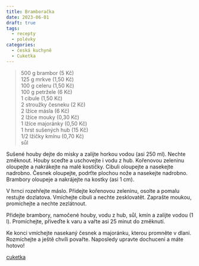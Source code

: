```yaml
---
title: Bramboračka
date: 2023-06-01
draft: true
tags:
  - recepty
  - polévky
categories:
  - česká kuchyně
  - Cuketka
---
```


> 500 g brambor (5 Kč)  
> 125 g mrkve (1,50 Kč)  
> 100 g celeru (1,50 Kč)  
> 100 g petržele (6 Kč)  
> 1 cibule (1,50 Kč)  
> 2 stroužky česneku (2 Kč)  
> 2 lžíce másla (6 Kč)  
> 2 lžíce mouky (0,30 Kč)  
> 1 lžíce majoránky (0,50 Kč)  
> 1 hrst sušených hub (15 Kč)  
> 1/2 lžičky kmínu (0,70 Kč)  
> sůl  

Sušené houby dejte do misky a zalijte horkou vodou (asi 250 ml). Nechte změknout. Houby sceďte a uschovejte i vodu z hub. Kořenovou zeleninu oloupejte a nakrákejte na malé kostičky. Cibuli oloupejte a nasekejte nadrobno. Česnek oloupejte, podrťte plochou nože a nasekejte nadrobno. Brambory oloupeje a nakrájejte na kostky (asi 1 cm).

V hrnci rozehřejte máslo. Přidejte kořenovou zeleninu, osolte a pomalu restujte dozlatova. Vmíchejte cibuli a nechte zesklovatět. Zaprašte moukou, promíchejte a nechte zezlátnout.

Přidejte brambory, namočené houby, vodu z hub, sůl, kmín a zalijte vodou (1 l). Promíchejte, přiveďte k varu a vařte asi 25 minut do změknutí.

Ke konci vmíchejte nasekaný česnek a majoránku, kterou promněte v dlani. Rozmíchejte a ještě chvíli povařte. Naposledy upravte dochucení a máte hotovo!

[cuketka](https://bit.ly/40SLA7Q)
